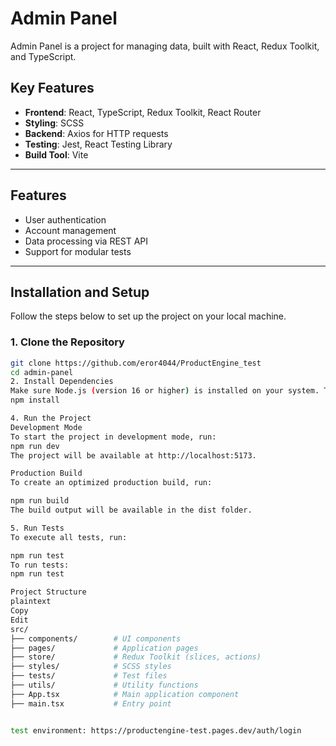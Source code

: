 # Admin Panel

Admin Panel is a project for managing data, built with React, Redux Toolkit, and TypeScript.

## Key Features

- **Frontend**: React, TypeScript, Redux Toolkit, React Router
- **Styling**: SCSS
- **Backend**: Axios for HTTP requests
- **Testing**: Jest, React Testing Library
- **Build Tool**: Vite

---

## Features

- User authentication
- Account management
- Data processing via REST API
- Support for modular tests

---

## Installation and Setup

Follow the steps below to set up the project on your local machine.

### 1. Clone the Repository

```bash
git clone https://github.com/eror4044/ProductEngine_test
cd admin-panel
2. Install Dependencies
Make sure Node.js (version 16 or higher) is installed on your system. Then, run:
npm install

4. Run the Project
Development Mode
To start the project in development mode, run:
npm run dev
The project will be available at http://localhost:5173.

Production Build
To create an optimized production build, run:

npm run build
The build output will be available in the dist folder.

5. Run Tests
To execute all tests, run:

npm run test
To run tests:
npm run test

Project Structure
plaintext
Copy
Edit
src/
├── components/        # UI components
├── pages/             # Application pages
├── store/             # Redux Toolkit (slices, actions)
├── styles/            # SCSS styles
├── tests/             # Test files
├── utils/             # Utility functions
├── App.tsx            # Main application component
├── main.tsx           # Entry point


test environment: https://productengine-test.pages.dev/auth/login

